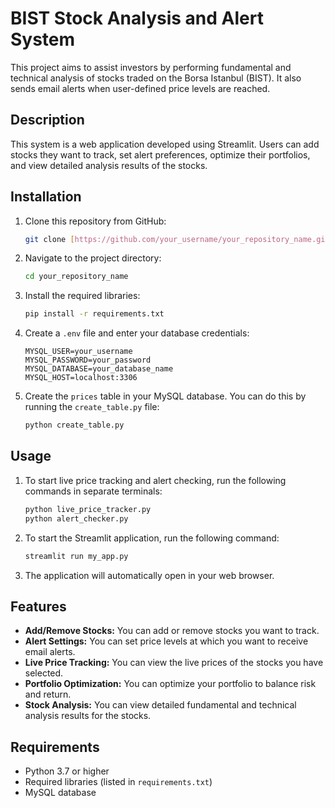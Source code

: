 # BIST Stock Analysis and Alert System

This project aims to assist investors by performing fundamental and technical analysis of stocks traded on the Borsa Istanbul (BIST). It also sends email alerts when user-defined price levels are reached.




## Description

This system is a web application developed using Streamlit. Users can add stocks they want to track, set alert preferences, optimize their portfolios, and view detailed analysis results of the stocks.

## Installation

1.  Clone this repository from GitHub:

    ```bash
    git clone [https://github.com/your_username/your_repository_name.git](https://www.google.com/search?q=https://github.com/your_username/your_repository_name.git)
    ```

2.  Navigate to the project directory:

    ```bash
    cd your_repository_name
    ```

3.  Install the required libraries:

    ```bash
    pip install -r requirements.txt
    ```

4.  Create a `.env` file and enter your database credentials:

    ```
    MYSQL_USER=your_username
    MYSQL_PASSWORD=your_password
    MYSQL_DATABASE=your_database_name
    MYSQL_HOST=localhost:3306
    ```

5.  Create the `prices` table in your MySQL database. You can do this by running the `create_table.py` file:

    ```bash
    python create_table.py
    ```

## Usage

1.  To start live price tracking and alert checking, run the following commands in separate terminals:

    ```bash
    python live_price_tracker.py
    python alert_checker.py
    ```

2.  To start the Streamlit application, run the following command:

    ```bash
    streamlit run my_app.py
    ```

3.  The application will automatically open in your web browser.

## Features

-   **Add/Remove Stocks:** You can add or remove stocks you want to track.
-   **Alert Settings:** You can set price levels at which you want to receive email alerts.
-   **Live Price Tracking:** You can view the live prices of the stocks you have selected.
-   **Portfolio Optimization:** You can optimize your portfolio to balance risk and return.
-   **Stock Analysis:** You can view detailed fundamental and technical analysis results for the stocks.

## Requirements

-   Python 3.7 or higher
-   Required libraries (listed in `requirements.txt`)
-   MySQL database

#

